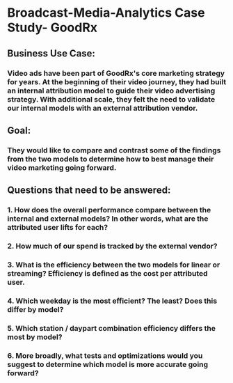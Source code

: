 # Broadcast-Media-Analytics Case Study- GoodRx

## Business Use Case: 
### Video ads have been part of GoodRx's core marketing strategy for years. At the beginning of their video journey, they had built an internal attribution model to guide their video advertising strategy. With additional scale, they felt the need to validate our internal models with an external attribution vendor. 

## Goal: 
### They would like to compare and contrast some of the findings from the two models to determine how to best manage their video marketing going forward.

## Questions that need to be answered:
### 1. How does the overall performance compare between the internal and external models? In other words, what are the attributed user lifts for each?
### 2. How much of our spend is tracked by the external vendor?
### 3. What is the efficiency between the two models for linear or streaming? Efficiency is defined as the cost per attributed user.
### 4. Which weekday is the most efficient? The least? Does this differ by model?
### 5. Which station / daypart combination efficiency differs the most by model?
### 6. More broadly, what tests and optimizations would you suggest to determine which model is more accurate going forward?

